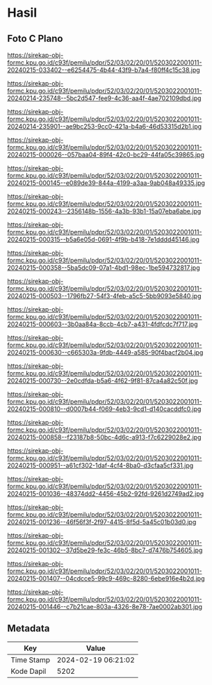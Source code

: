# Hasil

## Foto C Plano

https://sirekap-obj-formc.kpu.go.id/c93f/pemilu/pdpr/52/03/02/20/01/5203022001011-20240215-033402--e6254475-4b44-43f9-b7a4-f80ff4c15c38.jpg

https://sirekap-obj-formc.kpu.go.id/c93f/pemilu/pdpr/52/03/02/20/01/5203022001011-20240214-235748--5bc2d547-fee9-4c36-aa4f-4ae702109dbd.jpg

https://sirekap-obj-formc.kpu.go.id/c93f/pemilu/pdpr/52/03/02/20/01/5203022001011-20240214-235901--ae9bc253-9cc0-421a-b4a6-46d53315d2b1.jpg

https://sirekap-obj-formc.kpu.go.id/c93f/pemilu/pdpr/52/03/02/20/01/5203022001011-20240215-000026--057baa04-89f4-42c0-bc29-44fa05c39865.jpg

https://sirekap-obj-formc.kpu.go.id/c93f/pemilu/pdpr/52/03/02/20/01/5203022001011-20240215-000145--e089de39-844a-4199-a3aa-9ab048a49335.jpg

https://sirekap-obj-formc.kpu.go.id/c93f/pemilu/pdpr/52/03/02/20/01/5203022001011-20240215-000243--2356148b-1556-4a3b-93b1-15a07eba6abe.jpg

https://sirekap-obj-formc.kpu.go.id/c93f/pemilu/pdpr/52/03/02/20/01/5203022001011-20240215-000315--b5a6e05d-0691-4f9b-b418-7e1dddd45146.jpg

https://sirekap-obj-formc.kpu.go.id/c93f/pemilu/pdpr/52/03/02/20/01/5203022001011-20240215-000358--5ba5dc09-07a1-4bd1-98ec-1be594732817.jpg

https://sirekap-obj-formc.kpu.go.id/c93f/pemilu/pdpr/52/03/02/20/01/5203022001011-20240215-000503--1796fb27-54f3-4feb-a5c5-5bb9093e5840.jpg

https://sirekap-obj-formc.kpu.go.id/c93f/pemilu/pdpr/52/03/02/20/01/5203022001011-20240215-000603--3b0aa84a-8ccb-4cb7-a431-4fdfcdc7f717.jpg

https://sirekap-obj-formc.kpu.go.id/c93f/pemilu/pdpr/52/03/02/20/01/5203022001011-20240215-000630--c665303a-9fdb-4449-a585-90f4bacf2b04.jpg

https://sirekap-obj-formc.kpu.go.id/c93f/pemilu/pdpr/52/03/02/20/01/5203022001011-20240215-000730--2e0cdfda-b5a6-4f62-9f81-87ca4a82c50f.jpg

https://sirekap-obj-formc.kpu.go.id/c93f/pemilu/pdpr/52/03/02/20/01/5203022001011-20240215-000810--d0007b44-f069-4eb3-9cd1-d140cacddfc0.jpg

https://sirekap-obj-formc.kpu.go.id/c93f/pemilu/pdpr/52/03/02/20/01/5203022001011-20240215-000858--f23187b8-50bc-4d6c-a913-f7c6229028e2.jpg

https://sirekap-obj-formc.kpu.go.id/c93f/pemilu/pdpr/52/03/02/20/01/5203022001011-20240215-000951--a61cf302-1daf-4cf4-8ba0-d3cfaa5cf331.jpg

https://sirekap-obj-formc.kpu.go.id/c93f/pemilu/pdpr/52/03/02/20/01/5203022001011-20240215-001036--48374dd2-4456-45b2-92fd-9261d2749ad2.jpg

https://sirekap-obj-formc.kpu.go.id/c93f/pemilu/pdpr/52/03/02/20/01/5203022001011-20240215-001236--46f56f3f-2f97-4415-8f5d-5a45c01b03d0.jpg

https://sirekap-obj-formc.kpu.go.id/c93f/pemilu/pdpr/52/03/02/20/01/5203022001011-20240215-001302--37d5be29-fe3c-46b5-8bc7-d7476b754605.jpg

https://sirekap-obj-formc.kpu.go.id/c93f/pemilu/pdpr/52/03/02/20/01/5203022001011-20240215-001407--04cdcce5-99c9-469c-8280-6ebe916e4b2d.jpg

https://sirekap-obj-formc.kpu.go.id/c93f/pemilu/pdpr/52/03/02/20/01/5203022001011-20240215-001446--c7b21cae-803a-4326-8e78-7ae0002ab301.jpg


## Metadata

| Key        | Value               |
| ---------- | ------------------- |
| Time Stamp | 2024-02-19 06:21:02 |
| Kode Dapil | 5202                |



